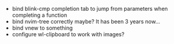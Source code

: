- bind blink-cmp completion tab to jump from parameters when completing a function
- bind nvim-tree correctly maybe? It has been 3 years now...
- bind vnew to something
- configure wl-clipboard to work with images?

